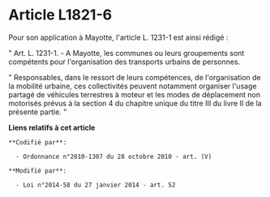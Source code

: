 # Article L1821-6

Pour son application à Mayotte, l'article L. 1231-1 est ainsi rédigé :

" Art. L. 1231-1. - A Mayotte, les communes ou leurs groupements sont compétents pour l'organisation des transports urbains
de personnes.

" Responsables, dans le ressort de leurs compétences, de l'organisation de la mobilité urbaine, ces collectivités peuvent
notamment organiser l'usage partagé de véhicules terrestres à moteur et les modes de déplacement non motorisés prévus à la
section 4 du chapitre unique du titre III du livre II de la présente partie. "

**Liens relatifs à cet article**

	**Codifié par**:

	  - Ordonnance n°2010-1307 du 28 octobre 2010 - art. (V)

	**Modifié par**:

	  - Loi n°2014-58 du 27 janvier 2014 - art. 52
